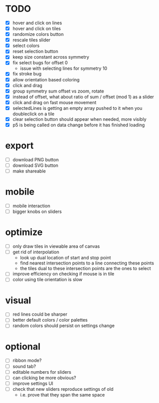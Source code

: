 # TODO

- [x] hover and click on lines
- [x] hover and click on tiles
- [x] randomize colors button
- [x] rescale tiles slider
- [x] select colors
- [x] reset selection button
- [x] keep size constant across symmetry
- [x] fix select bugs for offset 0
	- issue with selecting lines for symmetry 10
- [x] fix stroke bug
- [x] allow orientation based coloring
- [x] click and drag
- [x] group symmetry sum offset vs zoom, rotate
- [x] instead of offset, what about ratio of sum / offset (mod 1) as a slider
- [x] click and drag on fast mouse movement
- [x] selectedLines is getting an empty array pushed to it when you doubleclick on a tile
- [x] clear selection button should appear when needed, more visibly
- [x] p5 is being called on data change before it has finished loading

# export
- [ ] download PNG button
- [ ] download SVG button
- [ ] make shareable

# mobile
- [ ] mobile interaction
- [ ] bigger knobs on sliders

# optimize
- [ ] only draw tiles in viewable area of canvas
- [ ] get rid of interpolation
	- look up dual location of start and stop point
	- find nearest intersection points to a line connecting these points
	- the tiles dual to these intersection points are the ones to select
- [ ] improve efficiency on checking if mouse is in tile
- [ ] color using tile orientation is slow

# visual
- [ ] red lines could be sharper
- [ ] better default colors / color palettes
- [ ] random colors should persist on settings change

# optional
- [ ] ribbon mode?
- [ ] sound tab?
- [ ] editable numbers for sliders
- [ ] can clicking be more obvious?
- [ ] improve settings UI
- [ ] check that new sliders reproduce settings of old
	- i.e. prove that they span the same space
